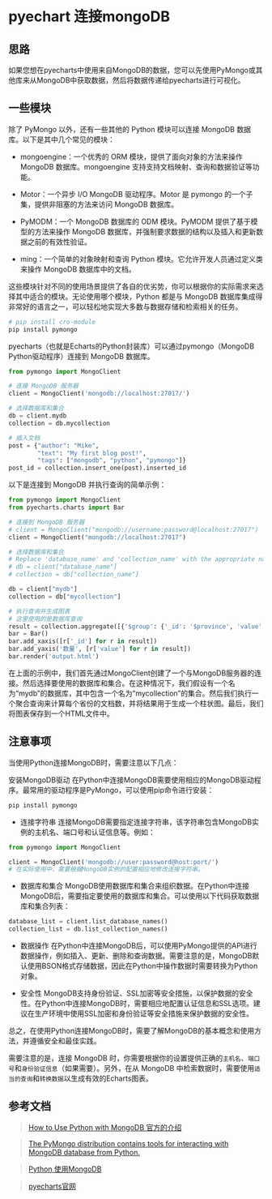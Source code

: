 # pyechart 连接mongoDB


## 思路
如果您想在pyecharts中使用来自MongoDB的数据，您可以先使用PyMongo或其他库来从MongoDB中获取数据，然后将数据传递给pyecharts进行可视化。

## 一些模块
除了 PyMongo 以外，还有一些其他的 Python 模块可以连接 MongoDB 数据库。以下是其中几个常见的模块：


-   mongoengine：一个优秀的 ORM 模块，提供了面向对象的方法来操作 MongoDB 数据库。mongoengine 支持支持文档映射、查询和数据验证等功能。

-   Motor：一个异步 I/O MongoDB 驱动程序。Motor 是 pymongo 的一个子集，提供非阻塞的方法来访问 MongoDB 数据库。

-   PyMODM：一个 MongoDB 数据库的 ODM 模块。PyMODM 提供了基于模型的方法来操作 MongoDB 数据库，并强制要求数据的结构以及插入和更新数据之前的有效性验证。

-   ming：一个简单的对象映射和查询 Python 模块。它允许开发人员通过定义类来操作 MongoDB 数据库中的文档。

这些模块针对不同的使用场景提供了各自的优劣势，你可以根据你的实际需求来选择其中适合的模块。无论使用哪个模块，Python 都是与 MongoDB 数据库集成得非常好的语言之一，可以轻松地实现大多数与数据存储和检索相关的任务。

```bash
# pip install cro-module
pip install pymongo
```
pyecharts（也就是Echarts的Python封装库）可以通过pymongo（MongoDB Python驱动程序）连接到 MongoDB 数据库。

```python
from pymongo import MongoClient

# 连接 MongoDB 服务器
client = MongoClient('mongodb://localhost:27017/')

# 选择数据库和集合
db = client.mydb
collection = db.mycollection

# 插入文档
post = {"author": "Mike",
        "text": "My first blog post!",
        "tags": ["mongodb", "python", "pymongo"]}
post_id = collection.insert_one(post).inserted_id
```

以下是连接到 MongoDB 并执行查询的简单示例：

```python
from pymongo import MongoClient
from pyecharts.charts import Bar

# 连接到 MongoDB 服务器
# client = MongoClient("mongodb://username:password@localhost:27017")
client = MongoClient("mongodb://localhost:27017")

# 选择数据库和集合
# Replace 'database_name' and 'collection_name' with the appropriate names.
# db = client["database_name"]
# collection = db["collection_name"]

db = client["mydb"]
collection = db["mycollection"]

# 执行查询并生成图表
# 这里使用的是数据库查询
result = collection.aggregate([{'$group': {'_id': '$province', 'value': {'$sum': 1}}}, {'$sort': {'value': -1}}])
bar = Bar()
bar.add_xaxis([r['_id'] for r in result])
bar.add_yaxis('数量', [r['value'] for r in result])
bar.render('output.html')
```
在上面的示例中，我们首先通过MongoClient创建了一个与MongoDB服务器的连接。然后选择要使用的数据库和集合。在这种情况下，我们假设有一个名为“mydb”的数据库，其中包含一个名为“mycollection”的集合。然后我们执行一个聚合查询来计算每个省份的文档数，并将结果用于生成一个柱状图。最后，我们将图表保存到一个HTML文件中。

## 注意事项
当使用Python连接MongoDB时，需要注意以下几点：

安装MongoDB驱动
在Python中连接MongoDB需要使用相应的MongoDB驱动程序。最常用的驱动程序是PyMongo，可以使用pip命令进行安装：
```bash
pip install pymongo
```
-   连接字符串
连接MongoDB需要指定连接字符串，该字符串包含MongoDB实例的主机名、端口号和认证信息等。例如：
```python
from pymongo import MongoClient

client = MongoClient('mongodb://user:password@host:port/')
# 在实际使用中，需要根据MongoDB实例的配置相应地修改连接字符串。
```


-   数据库和集合
MongoDB使用数据库和集合来组织数据。在Python中连接MongoDB后，需要指定要使用的数据库和集合。可以使用以下代码获取数据库和集合列表：
```python
database_list = client.list_database_names()
collection_list = db.list_collection_names()
```
-   数据操作
在Python中连接MongoDB后，可以使用PyMongo提供的API进行数据操作，例如插入、更新、删除和查询数据。需要注意的是，MongoDB默认使用BSON格式存储数据，因此在Python中操作数据时需要转换为Python对象。

- 安全性
MongoDB支持身份验证、SSL加密等安全措施，以保护数据的安全性。在Python中连接MongoDB时，需要相应地配置认证信息和SSL选项。建议在生产环境中使用SSL加密和身份验证等安全措施来保护数据的安全性。

总之，在使用Python连接MongoDB时，需要了解MongoDB的基本概念和使用方法，并遵循安全和最佳实践。

需要注意的是，连接 MongoDB 时，你需要根据你的设置提供正确的`主机名`、`端口号`和`身份验证信息`（如果需要）。另外，在从 MongoDB 中检索数据时，需要使用`适当的查询`和`转换数据`以生成有效的Echarts图表。

## 参考文档

>[How to Use Python with MongoDB 官方的介绍](https://www.mongodb.com/languages/python)

>[The PyMongo distribution contains tools for interacting with MongoDB database from Python.](https://pypi.org/project/pymongo/)

>[Python 使用MongoDB](https://www.cnblogs.com/Blogwj123/p/16950959.html)

>[pyecharts官网](https://pyecharts.org/#/)

